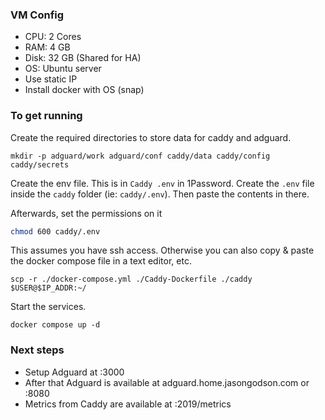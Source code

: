  ### VM Config
- CPU: 2 Cores
- RAM: 4 GB
- Disk: 32 GB (Shared for HA)
- OS: Ubuntu server
- Use static IP
- Install docker with OS (snap)

### To get running
Create the required directories to store data for caddy and adguard.

`mkdir -p adguard/work adguard/conf caddy/data caddy/config caddy/secrets`

Create the env file. This is in `Caddy .env` in 1Password. Create the `.env` file inside the `caddy` folder (ie: `caddy/.env`). Then paste the contents in there.

Afterwards, set the permissions on it
```bash
chmod 600 caddy/.env
```

This assumes you have ssh access. Otherwise you can also copy & paste the docker compose file in a text editor, etc.

`scp -r ./docker-compose.yml ./Caddy-Dockerfile ./caddy $USER@$IP_ADDR:~/`

Start the services.

`docker compose up -d`

### Next steps

- Setup Adguard at <ip>:3000
- After that Adguard is available at adguard.home.jasongodson.com or <ip>:8080
- Metrics from Caddy are available at <ip>:2019/metrics
